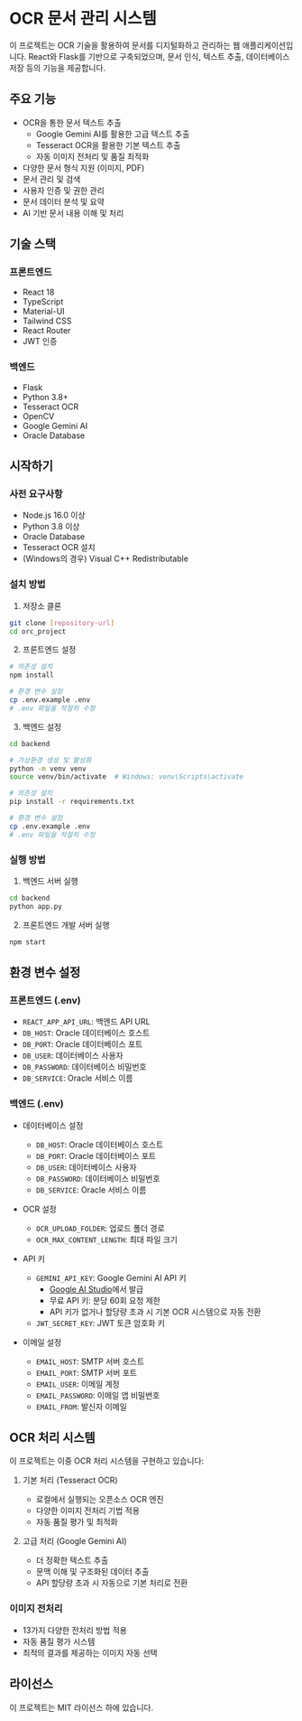 # OCR 문서 관리 시스템

이 프로젝트는 OCR 기술을 활용하여 문서를 디지털화하고 관리하는 웹 애플리케이션입니다. React와 Flask를 기반으로 구축되었으며, 문서 인식, 텍스트 추출, 데이터베이스 저장 등의 기능을 제공합니다.

## 주요 기능

- OCR을 통한 문서 텍스트 추출
  - Google Gemini AI를 활용한 고급 텍스트 추출
  - Tesseract OCR을 활용한 기본 텍스트 추출
  - 자동 이미지 전처리 및 품질 최적화
- 다양한 문서 형식 지원 (이미지, PDF)
- 문서 관리 및 검색
- 사용자 인증 및 권한 관리
- 문서 데이터 분석 및 요약
- AI 기반 문서 내용 이해 및 처리

## 기술 스택

### 프론트엔드
- React 18
- TypeScript
- Material-UI
- Tailwind CSS
- React Router
- JWT 인증

### 백엔드
- Flask
- Python 3.8+
- Tesseract OCR
- OpenCV
- Google Gemini AI
- Oracle Database

## 시작하기

### 사전 요구사항
- Node.js 16.0 이상
- Python 3.8 이상
- Oracle Database
- Tesseract OCR 설치
- (Windows의 경우) Visual C++ Redistributable

### 설치 방법

1. 저장소 클론
```bash
git clone [repository-url]
cd orc_project
```

2. 프론트엔드 설정
```bash
# 의존성 설치
npm install

# 환경 변수 설정
cp .env.example .env
# .env 파일을 적절히 수정
```

3. 백엔드 설정
```bash
cd backend

# 가상환경 생성 및 활성화
python -m venv venv
source venv/bin/activate  # Windows: venv\Scripts\activate

# 의존성 설치
pip install -r requirements.txt

# 환경 변수 설정
cp .env.example .env
# .env 파일을 적절히 수정
```

### 실행 방법

1. 백엔드 서버 실행
```bash
cd backend
python app.py
```

2. 프론트엔드 개발 서버 실행
```bash
npm start
```

## 환경 변수 설정

### 프론트엔드 (.env)
- `REACT_APP_API_URL`: 백엔드 API URL
- `DB_HOST`: Oracle 데이터베이스 호스트
- `DB_PORT`: Oracle 데이터베이스 포트
- `DB_USER`: 데이터베이스 사용자
- `DB_PASSWORD`: 데이터베이스 비밀번호
- `DB_SERVICE`: Oracle 서비스 이름

### 백엔드 (.env)
- 데이터베이스 설정
  - `DB_HOST`: Oracle 데이터베이스 호스트
  - `DB_PORT`: Oracle 데이터베이스 포트
  - `DB_USER`: 데이터베이스 사용자
  - `DB_PASSWORD`: 데이터베이스 비밀번호
  - `DB_SERVICE`: Oracle 서비스 이름

- OCR 설정
  - `OCR_UPLOAD_FOLDER`: 업로드 폴더 경로
  - `OCR_MAX_CONTENT_LENGTH`: 최대 파일 크기

- API 키
  - `GEMINI_API_KEY`: Google Gemini AI API 키
    - [Google AI Studio](https://makersuite.google.com/app/apikey)에서 발급
    - 무료 API 키: 분당 60회 요청 제한
    - API 키가 없거나 할당량 초과 시 기본 OCR 시스템으로 자동 전환
  - `JWT_SECRET_KEY`: JWT 토큰 암호화 키

- 이메일 설정
  - `EMAIL_HOST`: SMTP 서버 호스트
  - `EMAIL_PORT`: SMTP 서버 포트
  - `EMAIL_USER`: 이메일 계정
  - `EMAIL_PASSWORD`: 이메일 앱 비밀번호
  - `EMAIL_FROM`: 발신자 이메일

## OCR 처리 시스템

이 프로젝트는 이중 OCR 처리 시스템을 구현하고 있습니다:

1. 기본 처리 (Tesseract OCR)
   - 로컬에서 실행되는 오픈소스 OCR 엔진
   - 다양한 이미지 전처리 기법 적용
   - 자동 품질 평가 및 최적화

2. 고급 처리 (Google Gemini AI)
   - 더 정확한 텍스트 추출
   - 문맥 이해 및 구조화된 데이터 추출
   - API 할당량 초과 시 자동으로 기본 처리로 전환

### 이미지 전처리
- 13가지 다양한 전처리 방법 적용
- 자동 품질 평가 시스템
- 최적의 결과를 제공하는 이미지 자동 선택

## 라이선스

이 프로젝트는 MIT 라이선스 하에 있습니다.
